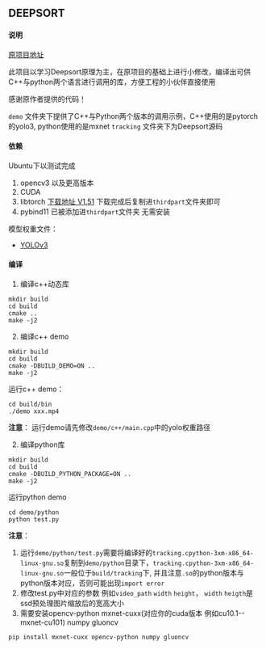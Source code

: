 ## DEEPSORT

#### 说明 

[原项目地址](https://github.com/weixu000/libtorch-yolov3-deepsort)
 
此项目以学习Deepsort原理为主，在原项目的基础上进行小修改，编译出可供C++与python两个语言进行调用的库，方便工程的小伙伴直接使用<br>

感谢原作者提供的代码！<br>

`demo` 文件夹下提供了C++与Python两个版本的调用示例，C++使用的是pytorch的yolo3, python使用的是mxnet 
`tracking` 文件夹下为Deepsort源码

#### 依赖

Ubuntu下以测试完成

1. opencv3 以及更高版本 
2. CUDA
3. libtorch [下载地址 V1.51](https://download.pytorch.org/libtorch/cu101/libtorch-cxx11-abi-shared-with-deps-1.5.1%2Bcu101.zip) 下载完成后复制进`thirdpart`文件夹即可
3. pybind11 已被添加进`thirdpart`文件夹 无需安装

模型权重文件：
- [YOLOv3](https://pjreddie.com/media/files/yolov3.weights)

#### 编译
1. 编译c++动态库
```
mkdir build
cd build
cmake ..
make -j2
```

2. 编译c++ demo 
```
mkdir build
cd build
cmake -DBUILD_DEMO=ON ..
make -j2
```

运行c++ demo：
```
cd build/bin
./demo xxx.mp4
```

**注意**：
运行demo请先修改`demo/c++/main.cpp`中的yolo权重路径

2. 编译python库
```
mkdir build
cd build
cmake -DBUILD_PYTHON_PACKAGE=ON ..
make -j2
```

运行python demo
```
cd demo/python
python test.py
```

**注意**：
1. 运行`demo/python/test.py`需要将编译好的`tracking.cpython-3xm-x86_64-linux-gnu.so`复制到`demo/python`目录下，`tracking.cpython-3xm-x86_64-linux-gnu.so`一般位于`build/tracking`下, 并且注意`.so`的python版本与python版本对应，否则可能出现`import error`
2. 修改test.py中对应的参数 例如`video_path` `width` `height`， `width` `heigth`是ssd预处理图片缩放后的宽高大小
3. 需要安装opencv-python mxnet-cuxx(对应你的cuda版本 例如cu10.1--mxnet-cu101) numpy gluoncv
```
pip install mxnet-cuxx opencv-python numpy gluoncv
```


